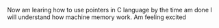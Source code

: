 Now am learing how to use pointers in C language by the time am done I will understand how machine memory work. Am feeling excited
